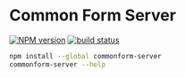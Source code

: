 Common Form Server
==================

[![NPM version](https://img.shields.io/npm/v/commonform-server.svg)](https://www.npmjs.com/package/commonform-server)
[![build status](https://img.shields.io/travis/commonform/commonform-server.svg)](http://travis-ci.org/commonform/commonform-server)

```bash
npm install --global commonform-server
commonform-server --help
```
